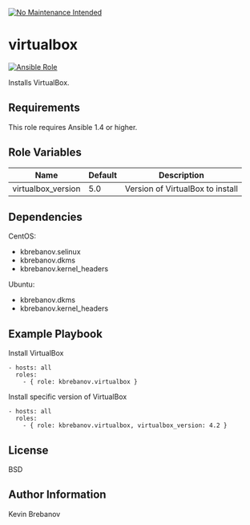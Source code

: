 [![No Maintenance Intended](http://unmaintained.tech/badge.svg)](http://unmaintained.tech/)

virtualbox
==========

[![Ansible Role](https://img.shields.io/ansible/role/3310.svg)](https://galaxy.ansible.com/list#/roles/3310)

Installs VirtualBox.

Requirements
------------

This role requires Ansible 1.4 or higher.

Role Variables
--------------

| Name               | Default | Description                      |
|--------------------|---------|----------------------------------|
| virtualbox_version | 5.0     | Version of VirtualBox to install |

Dependencies
------------

CentOS:
  - kbrebanov.selinux
  - kbrebanov.dkms
  - kbrebanov.kernel_headers

Ubuntu:
  - kbrebanov.dkms
  - kbrebanov.kernel_headers

Example Playbook
----------------

Install VirtualBox
```
- hosts: all
  roles:
    - { role: kbrebanov.virtualbox }
```

Install specific version of VirtualBox
```
- hosts: all
  roles:
    - { role: kbrebanov.virtualbox, virtualbox_version: 4.2 }
```

License
-------

BSD

Author Information
------------------

Kevin Brebanov
